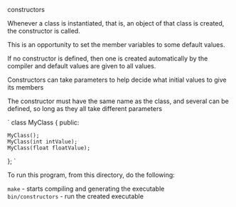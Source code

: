 constructors

Whenever a class is instantiated, that is, an object of that class is created, the constructor is called.

This is an opportunity to set the member variables to some default values.

If no constructor is defined, then one is created automatically by the compiler and default values are given to all values.

Constructors can take parameters to help decide what initial values to give its members

The constructor must have the same name as the class, and several can be defined, so long as they all take different parameters

`
class MyClass {
public:

	MyClass();
	MyClass(int intValue);
	MyClass(float floatValue);	
};
`

To run this program, from this directory, do the following:

`make`               - starts compiling and generating the executable<br>
`bin/constructors`     - run the created executable
